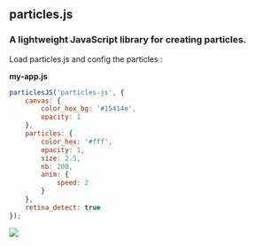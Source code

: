 ## particles.js

### A lightweight JavaScript library for creating particles.

Load particles.js and config the particles :

**my-app.js**
```javascript
particlesJS('particles-js', {
	canvas: {
		color_hex_bg: '#15414e',
		opacity: 1
	},
	particles: {
	    color_hex: '#fff',
		opacity: 1,
		size: 2.5,
		nb: 200,
		anim: {
			speed: 2
		}
	},
	retina_detect: true
});
```
<img src="http://cl.ly/XPlB/particles-2.gif">
